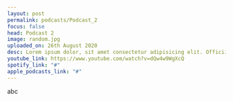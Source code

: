 ```yaml
---
layout: post
permalink: podcasts/Podcast_2
focus: false
head: Podcast 2
image: random.jpg
uploaded_on: 26th August 2020
desc: Lorem ipsum dolor, sit amet consectetur adipisicing elit. Officiis, dolores. Perferendis dolores earum pariatur, ipsa officiis at repudiandae inventore recusandae nesciunt blanditiis. Cumque provident beatae, reprehenderit aliquam deleniti quas corporis accusantium, maxime quibusdam laborum voluptatibus ea, voluptatem voluptate? Fugit deserunt esse, ipsam blanditiis perspiciatis dolore nemo dolorum saepe. Earum, porro?
youtube_link: https://www.youtube.com/watch?v=dQw4w9WgXcQ
spotify_link: "#"
apple_podcasts_link: "#"
---
```


<!-- transcript -->
abc